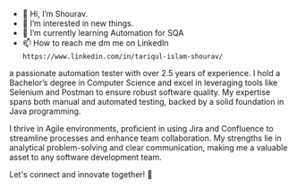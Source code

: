 - 👋 Hi, I’m Shourav.
- 👀 I’m interested in new things.
- 🌱 I’m currently learning Automation for SQA
- 📫 How to reach me dm me on LinkedIn ```https://www.linkedin.com/in/tariqul-islam-shourav/```

 a passionate automation tester with over 2.5 years of experience. I hold a Bachelor’s degree in Computer Science and excel in leveraging tools like Selenium and Postman to ensure robust software quality. My expertise spans both manual and automated testing, backed by a solid foundation in Java programming.

I thrive in Agile environments, proficient in using Jira and Confluence to streamline processes and enhance team collaboration. My strengths lie in analytical problem-solving and clear communication, making me a valuable asset to any software development team.

Let's connect and innovate together! 🚀
<!---
v3ndi/v3ndi is a ✨ special ✨ repository because its `README.md` (this file) appears on your GitHub profile.
You can click the Preview link to take a look at your changes.
--->
